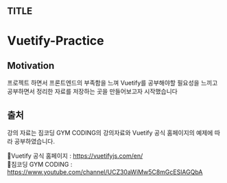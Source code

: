 ## TITLE

# Vuetify-Practice

## Motivation 

프로젝트 하면서 프론트엔드의 부족함을 느껴 Vuetify를 공부해야할 필요성을 느끼고 공부하면서 정리한 자료를 저장하는 곳을 만들어보고자 시작했습니다

## 출처

강의 자료는 짐코딩 GYM CODING의 강의자료와 Vuetify 공식 홈페이지의 예제에 따라 공부하였습니다.

🔗Vuetify 공식 홈페이지 : https://vuetifyjs.com/en/    
🔗짐코딩 GYM CODING : https://www.youtube.com/channel/UCZ30aWiMw5C8mGcESlAGQbA

